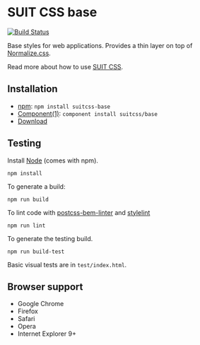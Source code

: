 # SUIT CSS base

[![Build Status](https://travis-ci.org/suitcss/base.svg?branch=master)](https://travis-ci.org/suitcss/base)

Base styles for web applications. Provides a thin layer on top of
[Normalize.css](https://github.com/necolas/normalize.css).

Read more about how to use [SUIT CSS](https://github.com/suitcss/suit/).

## Installation

* [npm](http://npmjs.org/): `npm install suitcss-base`
* [Component(1)](http://github.com/component/component): `component install suitcss/base`
* [Download](https://github.com/suitcss/base/releases)

## Testing

Install [Node](http://nodejs.org) (comes with npm).

```
npm install
```

To generate a build:

```
npm run build
```

To lint code with [postcss-bem-linter](https://github.com/postcss/postcss-bem-linter) and [stylelint](http://stylelint.io/)

```
npm run lint
```

To generate the testing build.

```
npm run build-test
```

Basic visual tests are in `test/index.html`.

## Browser support

* Google Chrome
* Firefox
* Safari
* Opera
* Internet Explorer 9+
